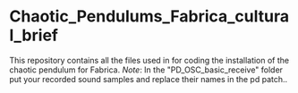 # Chaotic_Pendulums_Fabrica_cultural_brief
This repository contains all the files used in for coding the installation of the chaotic pendulum for Fabrica. 
*Note*: In the "PD_OSC_basic_receive\" folder put your recorded sound samples and replace their names in the pd patch..
